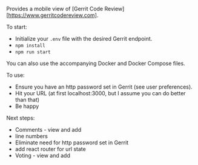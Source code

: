 Provides a mobile view of [Gerrit Code Review][https://www.gerritcodereview.com].

To start:
- Initialize your `.env` file with the desired Gerrit endpoint.
- `npm install`
- `npm run start`

You can also use the accompanying Docker and Docker Compose files.

To use:
- Ensure you have an http password set in Gerrit (see user preferences).
- Hit your URL (at first localhost:3000, but I assume you can do better
  than that)
- Be happy

Next steps:
- Comments - view and add
- line numbers
- Eliminate need for http password set in Gerrit
- add react router for url state
- Voting - view and add
